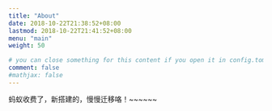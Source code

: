 ```yaml
---
title: "About"
date: 2018-10-22T21:38:52+08:00
lastmod: 2018-10-22T21:41:52+08:00
menu: "main"
weight: 50

# you can close something for this content if you open it in config.toml.
comment: false
#mathjax: false
---
```


蚂蚁收费了，新搭建的，慢慢迁移咯！~~~~~~


